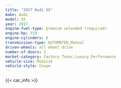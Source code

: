 ```yaml
---
title: "2017 Audi S5"
make: Audi
model: S5
year: 2017
engine-fuel-type: premium unleaded (required)
engine-hp: 333
engine-cylinders: 6
transmission-type: AUTOMATED_Manual
driven-wheels: all wheel drive
number-of-doors: 2
market-category: Factory Tuner,Luxury,Performance
vehicle-size: Midsize
vehicle-style: Coupe
---
```


{{< car_info >}}
